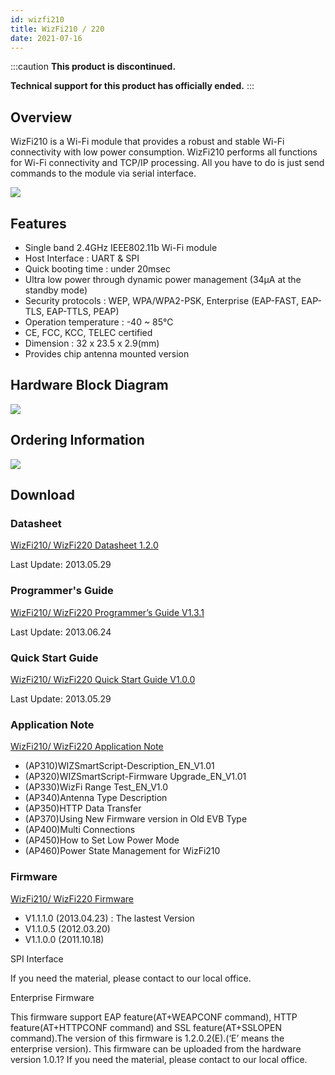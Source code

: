 ```yaml
---
id: wizfi210
title: WizFi210 / 220
date: 2021-07-16
---
```


:::caution
**This product is discontinued.**

**Technical support for this product has officially ended.**
:::

## Overview

WizFi210 is a Wi-Fi module that provides a robust and stable Wi-Fi connectivity with low power consumption. WizFi210 performs all functions for Wi-Fi connectivity and TCP/IP processing. All you have to do is just send commands to the module via serial interface.

![](/img/products/wizfi210/wizfi210-300.jpg)

## Features

- Single band 2.4GHz IEEE802.11b Wi-Fi module
- Host Interface : UART & SPI
- Quick booting time : under 20msec
- Ultra low power through dynamic power management (34µA at the standby mode)
- Security protocols : WEP, WPA/WPA2-PSK, Enterprise (EAP-FAST, EAP-TLS, EAP-TTLS, PEAP)
- Operation temperature : -40 ~ 85℃
- CE, FCC, KCC, TELEC certified
- Dimension : 32 x 23.5 x 2.9(mm)
- Provides chip antenna mounted version

## Hardware Block Diagram

![](/img/products/wizfi210/210_block-1024x666.jpg)

## Ordering Information

![](/img/products/wizfi210/wizfi_250_order.jpg)

## Download

### Datasheet

<a href="/img/products/wizfi210/WizFi210_DS_V120E.pdf" target="_blank">WizFi210/ WizFi220 Datasheet 1.2.0</a>

Last Update: 2013.05.29

### Programmer's Guide

<a href="/img/products/wizfi210/WizFi210_PG_V131E-docx.pdf" target="_blank">WizFi210/ WizFi220 Programmer’s Guide V1.3.1</a>

Last Update: 2013.06.24

### Quick Start Guide

<a href="/img/products/wizfi210/WizFi210-QuickStartGuide_EN_V1.0.pdf" target="_blank">WizFi210/ WizFi220  Quick Start Guide V1.0.0</a>

Last Update: 2013.05.29

### Application Note

<a href="/img/products/wizfi210/WizFi210_220_App_Note.zip" target="_blank">WizFi210/ WizFi220 Application Note</a>

- (AP310)WIZSmartScript-Description_EN_V1.01
- (AP320)WIZSmartScript-Firmware Upgrade_EN_V1.01
- (AP330)WizFi Range Test_EN_V1.0
- (AP340)Antenna Type Description
- (AP350)HTTP Data Transfer
- (AP370)Using New Firmware version in Old EVB Type
- (AP400)Multi Connections
- (AP450)How to Set Low Power Mode
- (AP460)Power State Management for WizFi210

### Firmware

<a href="/img/products/wizfi210/WizFi210_220_Firmware.zip" target="_blank">WizFi210/ WizFi220 Firmware</a>

- V1.1.1.0 (2013.04.23) : The lastest Version
- V1.1.0.5 (2012.03.20)
- V1.1.0.0 (2011.10.18)

SPI Interface

If you need the material, please contact to our local office.

Enterprise Firmware

This firmware support EAP feature(AT+WEAPCONF command), HTTP feature(AT+HTTPCONF command) and SSL feature(AT+SSLOPEN command).The version of this firmware is 1.2.0.2(E).(‘E’ means the enterprise version). This firmware can be uploaded from the hardware version 1.0.1?
If you need the material, please contact to our local office.
